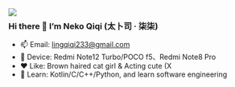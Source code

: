 <a href="#">
<img align="left" src="https://github-readme-stats.vercel.app/api?username=mu7220&include_all_commits=true&show_icons=true&theme=buefy&count_private=true&hide_border=true" />
</a>

### Hi there 👋 I’m Neko Qiqi (太卜司 · 柒柒)
- 📫 Email: lingqiqi233@gmail.com
- 📱 Device: Redmi Note12 Turbo/POCO f5、Redmi Note8 Pro
- ❤️ Like: Brown haired cat girl & Acting cute (X
- 🌱 Learn: Kotlin/C/C++/Python, and learn software engineering

<!--
**mu7220/mu7220** is a ✨ _special_ ✨ repository because its `README.md` (this file) appears on your GitHub profile.

Here are some ideas to get you started:

- 🔭 I’m currently working on ...
- 🌱 I’m currently learning ...
- 👯 I’m looking to collaborate on ...
- 🤔 I’m looking for help with ...
- 💬 Ask me about ...
- 📫 How to reach me: ...
- 😄 Pronouns: ...
- ⚡ Fun fact: ...
-->